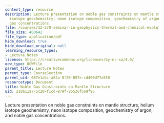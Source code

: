 ```yaml
---
content_type: resource
description: Lecture presentation on noble gas constraints on mantle structure, helium
  isotope geochemistry, neon isotope composition, geochemistry of argon, and noble
  gas concentrations.
file: /courses/12-570-seminar-in-geophysics-thermal-and-chemical-evolution-of-the-earth-spring-2005/210a11a75c20f1cd879f85536f568f95_noblegas_lect.pdf
file_size: 400642
file_type: application/pdf
hide_download: true
hide_download_original: null
learning_resource_types:
- Lecture Notes
license: https://creativecommons.org/licenses/by-nc-sa/4.0/
ocw_type: OCWFile
parent_title: Lecture Notes
parent_type: CourseSection
parent_uid: 087e1abc-a82a-8f20-097e-cd400d77a558
resourcetype: Document
title: Noble Gas Constraints on Mantle Structure
uid: 210a11a7-5c20-f1cd-879f-85536f568f95
---
```

Lecture presentation on noble gas constraints on mantle structure, helium isotope geochemistry, neon isotope composition, geochemistry of argon, and noble gas concentrations.